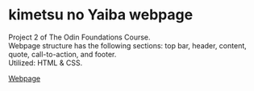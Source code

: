 # kimetsu no Yaiba webpage

Project 2 of The Odin Foundations Course.  
Webpage structure has the following sections: top bar, header, content, quote, call-to-action, and footer.   
Utilized: HTML & CSS.

[Webpage](https://4ndrelim.github.io/kimetsu/)